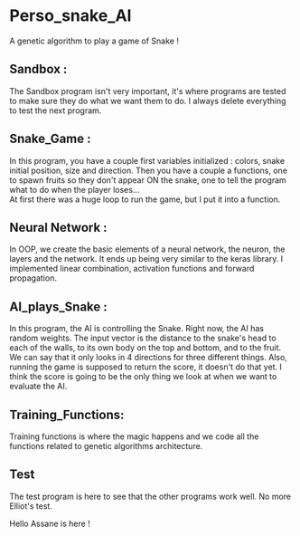 # Perso_snake_AI
A genetic algorithm to play a game of Snake !

## Sandbox :
The Sandbox program isn't very important, it's where programs are tested 
to make sure they do what we want them to do. I always delete everything to test 
the next program.

## Snake_Game : 
In this program, you have a couple first variables initialized : 
colors, snake initial position, size and direction. 
Then you have a couple a functions, one to spawn fruits so they 
don't appear ON the snake, one to tell the program what to do 
when the player loses...  
At first there was a huge loop to run the game, but I put it into a function.

## Neural Network :
In OOP, we create the basic elements of a neural network, the neuron, the layers and the network. It ends up being very
similar to the keras library. I implemented linear combination, activation functions and forward propagation. 

## AI_plays_Snake : 
In this program, the AI is controlling the Snake. Right now, the AI
has random weights. The input vector is the distance to the snake's head to each of the walls, 
to its own body on the top and bottom, and to the fruit. We can say that it only looks in 4 directions for three 
different things. 
Also, running the game is supposed to return the score, it doesn't do that yet. I think the score is going to be the only thing we look at 
when we want to evaluate the AI.

## Training_Functions:
Training functions is where the magic happens and we code all the functions related to genetic algorithms architecture. 
## Test
The test program is here to see that the other programs work well. No more Elliot's test.


Hello Assane is here !